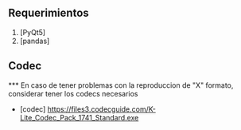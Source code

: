 ## Requerimientos
1. [PyQt5]
2. [pandas]

## Codec
*** En caso de tener problemas con la reproduccion de "X" formato, considerar tener los codecs necesarios
* [codec] https://files3.codecguide.com/K-Lite_Codec_Pack_1741_Standard.exe
